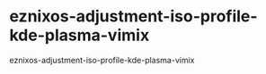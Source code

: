 

# eznixos-adjustment-iso-profile-kde-plasma-vimix

eznixos-adjustment-iso-profile-kde-plasma-vimix
